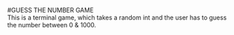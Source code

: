 #GUESS THE NUMBER GAME <br>
This is a terminal game, which takes a random int and the user has to guess the number between 0 & 1000.
